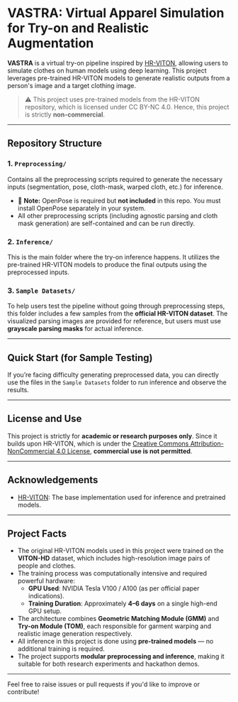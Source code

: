 # VASTRA: Virtual Apparel Simulation for Try-on and Realistic Augmentation

**VASTRA** is a virtual try-on pipeline inspired by [HR-VITON](https://github.com/sangyun884/HR-VITON), allowing users to simulate clothes on human models using deep learning. This project leverages pre-trained HR-VITON models to generate realistic outputs from a person's image and a target clothing image.

> ⚠️ This project uses pre-trained models from the HR-VITON repository, which is licensed under CC BY-NC 4.0. Hence, this project is strictly **non-commercial**.

---

## Repository Structure

### 1. `Preprocessing/`
Contains all the preprocessing scripts required to generate the necessary inputs (segmentation, pose, cloth-mask, warped cloth, etc.) for inference.

- 🔧 **Note:** OpenPose is required but **not included** in this repo. You must install OpenPose separately in your system.
- All other preprocessing scripts (including agnostic parsing and cloth mask generation) are self-contained and can be run directly.

### 2. `Inference/`
This is the main folder where the try-on inference happens. It utilizes the pre-trained HR-VITON models to produce the final outputs using the preprocessed inputs.

### 3. `Sample Datasets/`
To help users test the pipeline without going through preprocessing steps, this folder includes a few samples from the **official HR-VITON dataset**. The visualized parsing images are provided for reference, but users must use **grayscale parsing masks** for actual inference.

---

## Quick Start (for Sample Testing)
If you’re facing difficulty generating preprocessed data, you can directly use the files in the `Sample Datasets` folder to run inference and observe the results.

---

## License and Use

This project is strictly for **academic or research purposes only**. Since it builds upon HR-VITON, which is under the [Creative Commons Attribution-NonCommercial 4.0 License](https://creativecommons.org/licenses/by-nc/4.0/), **commercial use is not permitted**.

---

## Acknowledgements

- [HR-VITON](https://github.com/sangyun884/HR-VITON): The base implementation used for inference and pretrained models.

---

## Project Facts

- The original HR-VITON models used in this project were trained on the **VITON-HD** dataset, which includes high-resolution image pairs of people and clothes.
- The training process was computationally intensive and required powerful hardware:
  - **GPU Used**: NVIDIA Tesla V100 / A100 (as per official paper indications).
  - **Training Duration**: Approximately **4–6 days** on a single high-end GPU setup.
- The architecture combines **Geometric Matching Module (GMM)** and **Try-on Module (TOM)**, each responsible for garment warping and realistic image generation respectively.
- All inference in this project is done using **pre-trained models** — no additional training is required.
- The project supports **modular preprocessing and inference**, making it suitable for both research experiments and hackathon demos.

---

Feel free to raise issues or pull requests if you'd like to improve or contribute!
